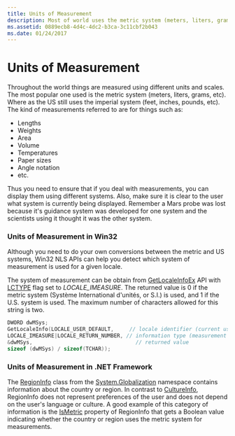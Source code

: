 ```yaml
---
title: Units of Measurement
description: Most of world uses the metric system (meters, liters, grams, etc). Where the US still uses the imperial system (feet, inches, pounds, etc).
ms.assetid: 0889ecb8-4d4c-4dc2-b3ca-3c11cbf2b043
ms.date: 01/24/2017
---
```

# Units of Measurement

Throughout the world things are measured using different units and scales. The most popular one used is the metric system (meters, liters, grams, etc). Where as the US still uses the imperial system (feet, inches, pounds, etc). The kind of measurements referred to are for things such as:

-   Lengths
-   Weights
-   Area
-   Volume
-   Temperatures
-   Paper sizes
-   Angle notation
-   etc.

Thus you need to ensure that if you deal with measurements, you can display them using different systems. Also, make sure it is clear to the user what system is currently being displayed. Remember a Mars probe was lost because it's guidance system was developed for one system and the scientists using it thought it was the other system.

### Units of Measurement in Win32

Although you need to do your own conversions between the metric and US systems, Win32 NLS APIs can help you detect which system of measurement is used for a given locale.

The system of measurement can be obtain from [GetLocaleInfoEx](/windows/desktop/api/winnls/nf-winnls-getlocaleinfoex) API with [LCTYPE](/windows/desktop/Intl/locale-information-constants#constants-used-in-the-lctype-parameter-of-getlocaleinfo-getlocaleinfoex-and-setlocaleinfo) flag set to *LOCALE\_IMEASURE*. The returned value is 0 if the metric system (Système International d'unités, or S.I.) is used, and 1 if the U.S. system is used. The maximum number of characters allowed for this string is two.

 ```cpp
DWORD dwMSys;
GetLocaleInfo(LOCALE_USER_DEFAULT,     // locale identifier (current user locale)
LOCALE_IMEASURE|LOCALE_RETURN_NUMBER, // information type (measurement system)
&dwMSys,                                 // returned value
sizeof (dwMSys) / sizeof(TCHAR));
```

### Units of Measurement in .NET Framework

The [RegionInfo](https://docs.microsoft.com/dotnet/api/system.globalization.regioninfo) class from the [System.Globalization](https://docs.microsoft.com/dotnet/api/system.globalization) namespace contains information about the country or region. In contrast to [CultureInfo](https://docs.microsoft.com/dotnet/api/system.globalization.cultureinfo), RegionInfo does not represent preferences of the user and does not depend on the user's language or culture. A good example of this category of information is the [IsMetric](https://docs.microsoft.com/dotnet/api/system.globalization.regioninfo.ismetric) property of RegionInfo that gets a Boolean value indicating whether the country or region uses the metric system for measurements.
